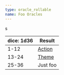 ```yaml
---
type: oracle_rollable
name: Foo Oracles
---
```

s

| dice: 1d36 | Result                                                    |
| ---------- | --------------------------------------------------------- |
| 1-12       | [Action](oracle_rollable:classic/action_and_theme/action) |
| 13-24      | [Theme](oracle_rollable:classic/action_and_theme/theme)   |
| 25-36      | Just foo                                                  |
